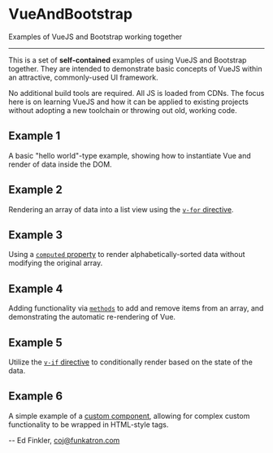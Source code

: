 # VueAndBootstrap

Examples of VueJS and Bootstrap working together

----

This is a set of **self-contained** examples of using VueJS and Bootstrap together. They are intended to
demonstrate basic concepts of VueJS within an attractive, commonly-used UI framework.

No additional build tools are required. All JS is loaded from CDNs. The focus here is on learning VueJS and
how it can be applied to existing projects without adopting a new toolchain or throwing out old, working code.

## Example 1

A basic "hello world"-type example, showing how to instantiate Vue and render of data inside the DOM.

## Example 2

Rendering an array of data into a list view using the [`v-for` directive](https://vuejs.org/v2/guide/list.html). 

## Example 3

Using a [`computed` property](https://vuejs.org/v2/guide/computed.html) to render alphabetically-sorted data without modifying the original array. 

## Example 4

Adding functionality via [`methods`](https://vuejs.org/v2/guide/events.html#Method-Event-Handlers) to add and remove items from an array, and demonstrating the automatic
re-rendering of Vue.

## Example 5

Utilize the [`v-if` directive](https://vuejs.org/v2/guide/conditional.html) to conditionally render based on the state of the data.

## Example 6

A simple example of a [custom component](https://vuejs.org/v2/guide/components.html), allowing for complex custom functionality to be wrapped in
HTML-style tags.

-- Ed Finkler, <coj@funkatron.com>
